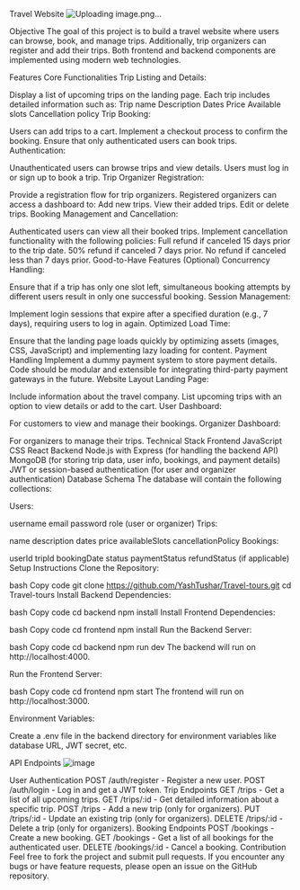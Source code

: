 Travel Website
![Uploading image.png…]()


Objective
The goal of this project is to build a travel website where users can browse, book, and manage trips. Additionally, trip organizers can register and add their trips. Both frontend and backend components are implemented using modern web technologies.

Features
Core Functionalities
Trip Listing and Details:

Display a list of upcoming trips on the landing page.
Each trip includes detailed information such as:
Trip name
Description
Dates
Price
Available slots
Cancellation policy
Trip Booking:

Users can add trips to a cart.
Implement a checkout process to confirm the booking.
Ensure that only authenticated users can book trips.
Authentication:

Unauthenticated users can browse trips and view details.
Users must log in or sign up to book a trip.
Trip Organizer Registration:

Provide a registration flow for trip organizers.
Registered organizers can access a dashboard to:
Add new trips.
View their added trips.
Edit or delete trips.
Booking Management and Cancellation:

Authenticated users can view all their booked trips.
Implement cancellation functionality with the following policies:
Full refund if canceled 15 days prior to the trip date.
50% refund if canceled 7 days prior.
No refund if canceled less than 7 days prior.
Good-to-Have Features (Optional)
Concurrency Handling:

Ensure that if a trip has only one slot left, simultaneous booking attempts by different users result in only one successful booking.
Session Management:

Implement login sessions that expire after a specified duration (e.g., 7 days), requiring users to log in again.
Optimized Load Time:

Ensure that the landing page loads quickly by optimizing assets (images, CSS, JavaScript) and implementing lazy loading for content.
Payment Handling
Implement a dummy payment system to store payment details.
Code should be modular and extensible for integrating third-party payment gateways in the future.
Website Layout
Landing Page:

Include information about the travel company.
List upcoming trips with an option to view details or add to the cart.
User Dashboard:

For customers to view and manage their bookings.
Organizer Dashboard:

For organizers to manage their trips.
Technical Stack
Frontend
JavaScript
CSS
React
Backend
Node.js with Express (for handling the backend API)
MongoDB (for storing trip data, user info, bookings, and payment details)
JWT or session-based authentication (for user and organizer authentication)
Database Schema
The database will contain the following collections:

Users:

username
email
password
role (user or organizer)
Trips:

name
description
dates
price
availableSlots
cancellationPolicy
Bookings:

userId
tripId
bookingDate
status
paymentStatus
refundStatus (if applicable)
Setup Instructions
Clone the Repository:

bash
Copy code
git clone https://github.com/YashTushar/Travel-tours.git
cd Travel-tours
Install Backend Dependencies:

bash
Copy code
cd backend
npm install
Install Frontend Dependencies:

bash
Copy code
cd frontend
npm install
Run the Backend Server:

bash
Copy code
cd backend
npm run dev
The backend will run on http://localhost:4000.

Run the Frontend Server:

bash
Copy code
cd frontend
npm start
The frontend will run on http://localhost:3000.

Environment Variables:

Create a .env file in the backend directory for environment variables like database URL, JWT secret, etc.

API Endpoints
![image](https://github.com/user-attachments/assets/091f0e94-38b0-4097-b24d-7b8c59b89f82)

User Authentication
POST /auth/register - Register a new user.
POST /auth/login - Log in and get a JWT token.
Trip Endpoints
GET /trips - Get a list of all upcoming trips.
GET /trips/:id - Get detailed information about a specific trip.
POST /trips - Add a new trip (only for organizers).
PUT /trips/:id - Update an existing trip (only for organizers).
DELETE /trips/:id - Delete a trip (only for organizers).
Booking Endpoints
POST /bookings - Create a new booking.
GET /bookings - Get a list of all bookings for the authenticated user.
DELETE /bookings/:id - Cancel a booking.
Contribution
Feel free to fork the project and submit pull requests. If you encounter any bugs or have feature requests, please open an issue on the GitHub repository.
